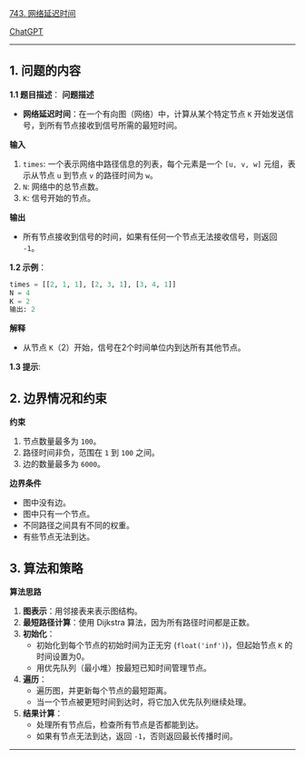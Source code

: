 [743. 网络延迟时间](https://leetcode.cn/problems/network-delay-time)

[ChatGPT](https://chat.openai.com/share/73843323-35e5-46ef-9841-ae2b2ceae076)

---

## 1. 问题的内容
**1.1 题目描述**：
**问题描述**
- **网络延迟时间**：在一个有向图（网络）中，计算从某个特定节点 `K` 开始发送信号，到所有节点接收到信号所需的最短时间。

**输入**
1. `times`: 一个表示网络中路径信息的列表，每个元素是一个 `[u, v, w]` 元组，表示从节点 `u` 到节点 `v` 的路径时间为 `w`。
2. `N`: 网络中的总节点数。
3. `K`: 信号开始的节点。

**输出**
- 所有节点接收到信号的时间，如果有任何一个节点无法接收信号，则返回 `-1`。

**1.2 示例**：
```python
times = [[2, 1, 1], [2, 3, 1], [3, 4, 1]]
N = 4
K = 2
输出: 2
```

**解释**
- 从节点 `K`（2）开始，信号在2个时间单位内到达所有其他节点。

**1.3 提示**:

## 2. 边界情况和约束
**约束**
1. 节点数量最多为 `100`。
2. 路径时间非负，范围在 `1` 到 `100` 之间。
3. 边的数量最多为 `6000`。

**边界条件**
- 图中没有边。
- 图中只有一个节点。
- 不同路径之间具有不同的权重。
- 有些节点无法到达。

## 3. 算法和策略
**算法思路**
1. **图表示**：用邻接表来表示图结构。
2. **最短路径计算**：使用 Dijkstra 算法，因为所有路径时间都是正数。
3. **初始化**：
   - 初始化到每个节点的初始时间为正无穷 (`float('inf')`)，但起始节点 `K` 的时间设置为0。
   - 用优先队列（最小堆）按最短已知时间管理节点。
4. **遍历**：
   - 遍历图，并更新每个节点的最短距离。
   - 当一个节点被更短时间到达时，将它加入优先队列继续处理。
5. **结果计算**：
   - 处理所有节点后，检查所有节点是否都能到达。
   - 如果有节点无法到达，返回 `-1`，否则返回最长传播时间。

---